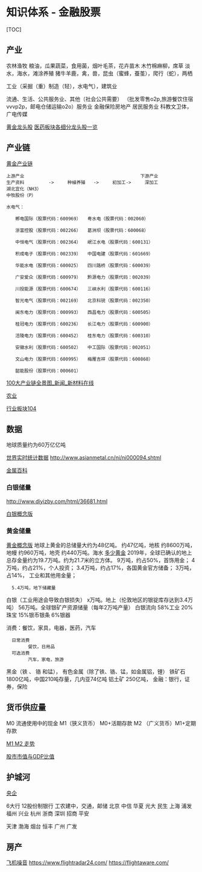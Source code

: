 
# 知识体系 - 金融股票

[TOC]

## 产业
农林渔牧
  粮油，瓜果蔬菜，食用菌，烟叶毛茶，花卉苗木
  木竹棉麻柳，席草
  淡水，海水，滩涂养殖
  猪牛羊鹿，禽，兽，昆虫（蜜蜂，蚕茧），爬行（蛇），两栖

工业（采掘（重）制造（轻），水电气），建筑业

流通、生活、公共服务业、其他（社会公共需要）
 （批发零售o2p,旅游餐饮住宿vvvp2p，邮电仓储运输o2o）服务业
  金融保险房地产 居民服务业
  科教文卫体，广电传媒

[黄金龙头股](http://stock.jrj.com.cn/concept/conceptdetail/conceptDetail_hj5.shtml)
[医药板块各细分龙头股一览](http://stock.jrj.com.cn/hotstock/2019/11/07074628363492.shtml)
## 产业链
[黄金产业链](http://industry.hexun.com/c248_62.shtml)
```
上游产业                                           下游产业
生产资料         ->     种植养殖   ->     初加工->     深加工
湖北宜化（NH3）
中牧股份（P）

水电气：

　　郴电国际（股票代码：600969）　　粤水电（股票代码：002060）

　　浙富控股（股票代码：002266）　　葛洲坝（股票代码：600068）

　　中恒电气（股票代码：002364）　　岷江水电（股票代码：600131）

　　积成电子（股票代码：002339）　　中国电建（股票代码：601669）

　　华能水电（股票代码：600025）　　四川路桥（股票代码：600039）

　　广安爱众（股票代码：600979）　　黔源电力（股票代码：002039）

　　川投能源（股票代码：600674）　　三峡水利（股票代码：600116）

　　智光电气（股票代码：002169）　　北京科锐（股票代码：002350）

　　闽东电力（股票代码：000993）　　西昌电力（股票代码：600505）

　　桂冠电力（股票代码：600236）　　长江电力（股票代码：600900）

　　涪陵电力（股票代码：600452）　　桂东电力（股票代码：600310）

　　安徽水利（股票代码：600502）　　中工国际（股票代码：002051）

　　文山电力（股票代码：600995）　　梅雁吉祥（股票代码：600868）

　　韶能股份（股票代码：000601）

```

[100大产业链全景图_新闻_新材料在线](http://www.xincailiao.com/news/news_detail.aspx?id=73937)

[农业](http://www.chinanews.com/stock/z/dnyssgs/)

[行业板块104](http://summary.jrj.com.cn/hybk/?q=cn|bk|17&n=hqa&c=l&o=pl,d&p=1104)

## 数据
地球质量约为60万亿亿吨

[世界实时统计数据](https://www.worldometers.info/cn/)
http://www.asianmetal.cn/ni/ni000094.shtml

[金属百科](http://baike.asianmetal.cn/metal/index.shtml)
### 白银储量
[](https://www.usgs.gov/centers/nmic/mineral-commodity-summaries)
http://www.diyizby.com/html/36681.html

[白银概念版](http://stock.jrj.com.cn/concept/conceptdetail/conceptDetail_by.shtml)
### 黄金储量
[黄金概念版](http://stock.jrj.com.cn/concept/conceptdetail/conceptDetail_hj5.shtml)
地球上黄金的总储量大约为48亿吨。 
      约47亿吨，地核
      约8600万吨，地幔
      约960万吨，地壳
      约440万吨。海水
[多少黄金](https://www.gold.org/cn/about-gold/gold-supply/gold-mining/how-much-gold)
2019年，全球已确认的地上总存金量约为19.7万吨。约为21.7米的立方体。
      9万吨，约占50%，首饰用金； 
      4万吨，约占21%，个人投资；
      3.4万吨，约占17%，各国黄金官方储备；
      3万吨，占14%， 工业和其他用金量；

      5.4万吨，地下储藏量

白银（工业用途会导致白银损失）
      x万吨。地上（伦敦地区的银锭库存达到3.4万吨）
      56万吨。全球银矿产资源储量（每年2万吨产量）
白银流向
      58%工业
      20%珠宝
      15%银币银条
      6%银器


消费：餐饮，家具，电器，医药，汽车

      日常消费
            餐饮，日用品
      可选消费
            汽车，家电，旅游
黑金（铁 、 铬 和锰）， 有色金属（除了铁、铬、锰，如金属铝，锂）
铁矿石
      1800亿吨，中国210吨存量，几内亚74亿吨
铝土矿
      250亿吨，
金融：银行，证券，保险

## 货币供应量
M0            流通使用中的现金
M1（狭义货币） M0+活期存款
M2 （广义货币）M1+定期存款

[M1 M2 走势](https://www.legulegu.com/stockdata/m1m2)

[股市市值与GDP比值](http://www.xindaoyi.com/market-value-of-gdp/)

## 护城河
[央企](https://www.sohu.com/a/399039357_468723)

6大行 12股份制银行
工农建中，交通，邮储
北京 中信 华夏 光大 民生
上海 浦发
福州 兴业
杭州 浙商
深圳 招商 平安

天津 渤海
烟台 恒丰
广州 广发


## 房产
[飞机噪音](https://www.propertyshark.com/mason/ny/New-York-City/Maps?overlay=airportnoise)
 https://www.flightradar24.com/   https://flightaware.com/